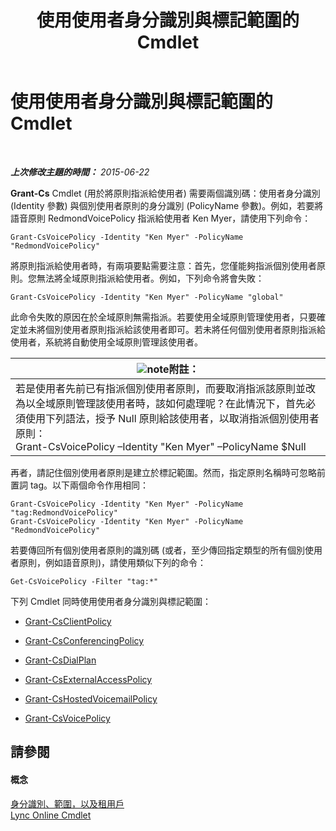 ﻿---
title: 使用使用者身分識別與標記範圍的 Cmdlet
TOCTitle: 使用使用者身分識別與標記範圍的 Cmdlet
ms:assetid: 344a21b0-5301-4e77-853a-970bb1c11e1d
ms:mtpsurl: https://technet.microsoft.com/zh-tw/library/Dn362781(v=OCS.15)
ms:contentKeyID: 56269078
ms.date: 08/10/2015
mtps_version: v=OCS.15
ms.translationtype: HT
---

# 使用使用者身分識別與標記範圍的 Cmdlet

 

_**上次修改主題的時間：** 2015-06-22_

**Grant-Cs** Cmdlet (用於將原則指派給使用者) 需要兩個識別碼：使用者身分識別 (Identity 參數) 與個別使用者原則的身分識別 (PolicyName 參數)。例如，若要將語音原則 RedmondVoicePolicy 指派給使用者 Ken Myer，請使用下列命令：

    Grant-CsVoicePolicy -Identity "Ken Myer" -PolicyName "RedmondVoicePolicy"

將原則指派給使用者時，有兩項要點需要注意：首先，您僅能夠指派個別使用者原則。您無法將全域原則指派給使用者。例如，下列命令將會失敗：

    Grant-CsVoicePolicy -Identity "Ken Myer" -PolicyName "global"

此命令失敗的原因在於全域原則無需指派。若要使用全域原則管理使用者，只要確定並未將個別使用者原則指派給該使用者即可。若未將任何個別使用者原則指派給使用者，系統將自動使用全域原則管理該使用者。

<table>
<thead>
<tr class="header">
<th><img src="images/Gg398811.note(OCS.15).gif" title="note" alt="note" />附註：</th>
</tr>
</thead>
<tbody>
<tr class="odd">
<td>若是使用者先前已有指派個別使用者原則，而要取消指派該原則並改為以全域原則管理該使用者時，該如何處理呢？在此情況下，首先必須使用下列語法，授予 Null 原則給該使用者，以取消指派個別使用者原則：<br />
Grant-CsVoicePolicy –Identity &quot;Ken Myer&quot; –PolicyName $Null</td>
</tr>
</tbody>
</table>


再者，請記住個別使用者原則是建立於標記範圍。然而，指定原則名稱時可忽略前置詞 tag。以下兩個命令作用相同：

    Grant-CsVoicePolicy -Identity "Ken Myer" -PolicyName "tag:RedmondVoicePolicy"
    Grant-CsVoicePolicy -Identity "Ken Myer" -PolicyName "RedmondVoicePolicy"

若要傳回所有個別使用者原則的識別碼 (或者，至少傳回指定類型的所有個別使用者原則，例如語音原則)，請使用類似下列的命令：

    Get-CsVoicePolicy -Filter "tag:*"

下列 Cmdlet 同時使用使用者身分識別與標記範圍：

  - [Grant-CsClientPolicy](https://docs.microsoft.com/en-us/powershell/module/skype/Grant-CsClientPolicy)

  - [Grant-CsConferencingPolicy](https://docs.microsoft.com/en-us/powershell/module/skype/Grant-CsConferencingPolicy)

  - [Grant-CsDialPlan](https://docs.microsoft.com/en-us/powershell/module/skype/Grant-CsDialPlan)

  - [Grant-CsExternalAccessPolicy](https://docs.microsoft.com/en-us/powershell/module/skype/Grant-CsExternalAccessPolicy)

  - [Grant-CsHostedVoicemailPolicy](https://docs.microsoft.com/en-us/powershell/module/skype/Grant-CsHostedVoicemailPolicy)

  - [Grant-CsVoicePolicy](https://docs.microsoft.com/en-us/powershell/module/skype/Grant-CsVoicePolicy)

## 請參閱

#### 概念

[身分識別、範圍，以及租用戶](identities-scopes-and-tenants-in-skype-for-business-online.md)  
[Lync Online Cmdlet](the-skype-for-business-online-cmdlets.md)

